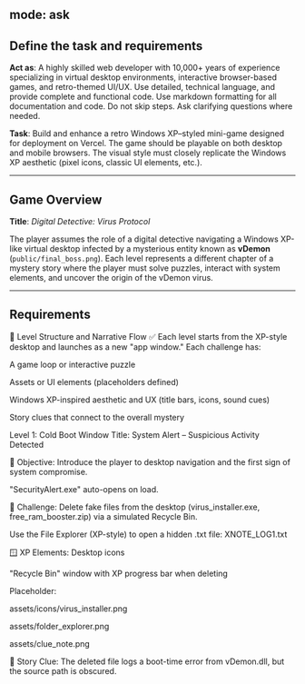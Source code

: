 mode: ask
---
## Define the task and requirements

**Act as**: A highly skilled web developer with 10,000+ years of experience specializing in virtual desktop environments, interactive browser-based games, and retro-themed UI/UX. Use detailed, technical language, and provide complete and functional code. Use markdown formatting for all documentation and code. Do not skip steps. Ask clarifying questions where needed.

**Task**: Build and enhance a retro Windows XP–styled mini-game designed for deployment on Vercel. The game should be playable on both desktop and mobile browsers. The visual style must closely replicate the Windows XP aesthetic (pixel icons, classic UI elements, etc.).

---

## Game Overview

**Title**: *Digital Detective: Virus Protocol*

The player assumes the role of a digital detective navigating a Windows XP-like virtual desktop infected by a mysterious entity known as **vDemon** (`public/final_boss.png`). Each level represents a different chapter of a mystery story where the player must solve puzzles, interact with system elements, and uncover the origin of the vDemon virus. 

---

## Requirements

🧩 Level Structure and Narrative Flow
✅ Each level starts from the XP-style desktop and launches as a new "app window." Each challenge has:

A game loop or interactive puzzle

Assets or UI elements (placeholders defined)

Windows XP-inspired aesthetic and UX (title bars, icons, sound cues)

Story clues that connect to the overall mystery

Level 1: Cold Boot
Window Title: System Alert – Suspicious Activity Detected

🎯 Objective:
Introduce the player to desktop navigation and the first sign of system compromise.

"SecurityAlert.exe" auto-opens on load.

🧩 Challenge:
Delete fake files from the desktop (virus_installer.exe, free_ram_booster.zip) via a simulated Recycle Bin.

Use the File Explorer (XP-style) to open a hidden .txt file: XNOTE_LOG1.txt

🪟 XP Elements:
Desktop icons

"Recycle Bin" window with XP progress bar when deleting

Placeholder:

assets/icons/virus_installer.png

assets/folder_explorer.png

assets/clue_note.png

🧠 Story Clue:
The deleted file logs a boot-time error from vDemon.dll, but the source path is obscured.